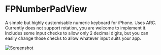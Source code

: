 FPNumberPadView
===============

A simple but highly customisable numeric keyboard  for iPhone.
Uses ARC. Currently does not support rotation, you are welcome to implement it.
Includes some input checks to allow only 2 decimal digits, but you can easily change 
those checks to allow whatever input suits your app.

![Screenshot](https://raw.github.com/fprosper/FPNumberPadView/master/screenshot.png "FPNumberPadView")
